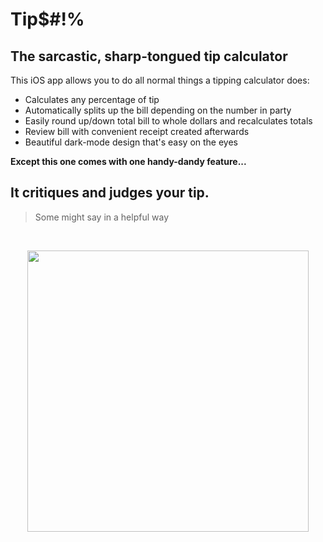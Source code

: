 # Tip$#!%

## The sarcastic, sharp-tongued tip calculator

This iOS app allows you to do all normal things a tipping calculator does:

* Calculates any percentage of tip
* Automatically splits up the bill depending on the number in party
* Easily round up/down total bill to whole dollars and recalculates totals
* Review bill with convenient receipt created afterwards
* Beautiful dark-mode design that's easy on the eyes

**Except this one comes with one handy-dandy feature...**

## It critiques and judges your tip.
>  Some might say in a helpful way
<br>
<p align="center">
<img src="https://github.com/matt-martindale/TipsAndGiggles/blob/master/Images/Tip%24%23!%25.png" width="450" />
</p>

